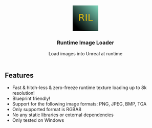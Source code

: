 <br/>
<p align="center">
  <a href="https://github.com/RaiaN/ue4_runtimeimageloader">
    <img src="Resources/Icon128.png" alt="Logo" width="80" height="80">
  </a>

  <h3 align="center">Runtime Image Loader</h3>

  <p align="center">
    Load images into Unreal at runtime
    <br/>
    <br/>
  </p>
</p>

## Features
- Fast & hitch-less & zero-freeze runtime texture loading up to 8k resolution!
- Blueprint friendly!
- Support for the following image formats: PNG, JPEG, BMP, TGA
- Only supported format is RGBA8 
- No any static libraries or external dependencies
- Only tested on Windows
